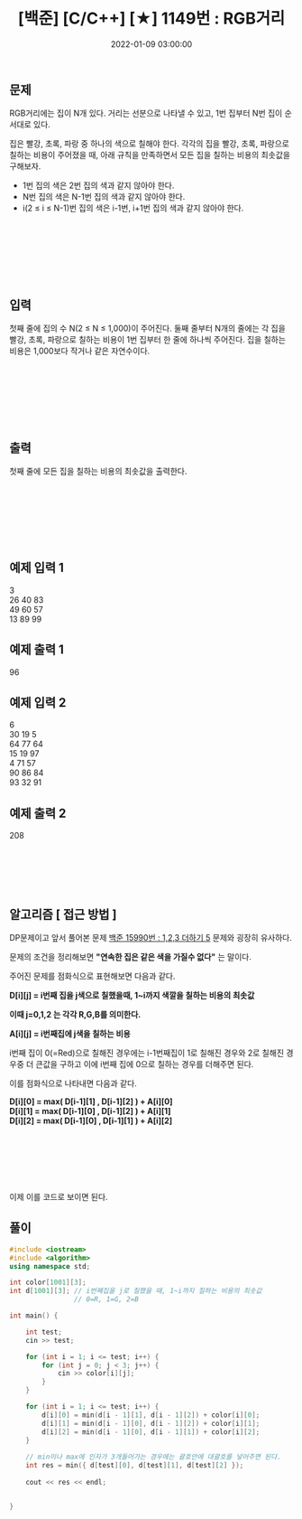 ﻿---
title: "[백준] [C/C++] [★] 1149번 : RGB거리"
date: 2022-01-09 03:00:00
categories:
- 백준
tags:
- 백준
- 알고리즘
- 다이나믹 프로그래밍
---

## 문제


RGB거리에는 집이 N개 있다. 거리는 선분으로 나타낼 수 있고, 1번 집부터 N번 집이 순서대로 있다.

집은 빨강, 초록, 파랑 중 하나의 색으로 칠해야 한다. 각각의 집을 빨강, 초록, 파랑으로 칠하는 비용이 주어졌을 때, 아래 규칙을 만족하면서 모든 집을 칠하는 비용의 최솟값을 구해보자.

-   1번 집의 색은 2번 집의 색과 같지 않아야 한다.
-   N번 집의 색은 N-1번 집의 색과 같지 않아야 한다.
-   i(2 ≤ i ≤ N-1)번 집의 색은 i-1번, i+1번 집의 색과 같지 않아야 한다.

<br><br><br><br><br><br>

  

## 입력


첫째 줄에 집의 수 N(2 ≤ N ≤ 1,000)이 주어진다. 둘째 줄부터 N개의 줄에는 각 집을 빨강, 초록, 파랑으로 칠하는 비용이 1번 집부터 한 줄에 하나씩 주어진다. 집을 칠하는 비용은 1,000보다 작거나 같은 자연수이다.

<br><br><br><br><br><br>

  

## 출력

첫째 줄에 모든 집을 칠하는 비용의 최솟값을 출력한다.

<br><br><br><br><br><br>

  

## 예제 입력 1
3  
26 40 83  
49 60 57  
13 89 99  

## 예제 출력 1
96

## 예제 입력 2
6  
30 19 5  
64 77 64  
15 19 97  
4 71 57  
90 86 84  
93 32 91  

## 예제 출력 2
208
<br><br><br><br><br><br>

## 알고리즘 [ 접근 방법 ]
DP문제이고 앞서 풀어본 문제 [백준 15990번 : 1,2,3 더하기 5](https://idkim97.github.io/%EB%B0%B1%EC%A4%80/%EB%B0%B1%EC%A4%8015990%EB%B2%88/) 문제와 굉장히 유사하다.

문제의 조건을 정리해보면 **"연속한 집은 같은 색을 가질수 없다"** 는 말이다.

주어진 문제를 점화식으로 표현해보면 다음과 같다.

**D[i][j] = i번째 집을 j색으로 칠했을때, 1~i까지 색깔을 칠하는 비용의 최솟값**

**이때 j=0,1,2 는 각각 R,G,B를 의미한다.**

**A[i][j] = i번째집에 j색을 칠하는 비용**

i번째 집이 0(=Red)으로 칠해진 경우에는 i-1번째집이 1로 칠해진 경우와 2로 칠해진 경우중 더 큰값을 구하고 이에 i번째 집에 0으로 칠하는 경우를 더해주면 된다.

이를 점화식으로 나타내면 다음과 같다.

**D[i][0] = max( D[i-1][1] , D[i-1][2] ) + A[i][0]**   
**D[i][1] = max( D[i-1][0] , D[i-1][2] ) + A[i][1]**  
**D[i][2] = max( D[i-1][0] , D[i-1][1] ) + A[i][2]**  
<br><br><br><br><br><br>

이제 이를 코드로 보이면 된다.

## 풀이

```c++
#include <iostream>
#include <algorithm>
using namespace std;

int color[1001][3];
int d[1001][3]; // i번째집을 j로 칠했을 때, 1~i까지 칠하는 비용의 최솟값
				// 0=R, 1=G, 2=B

int main() {

	int test;
	cin >> test;

	for (int i = 1; i <= test; i++) {
		for (int j = 0; j < 3; j++) {
			cin >> color[i][j];
		}
	}

	for (int i = 1; i <= test; i++) {
		d[i][0] = min(d[i - 1][1], d[i - 1][2]) + color[i][0];
		d[i][1] = min(d[i - 1][0], d[i - 1][2]) + color[i][1];
		d[i][2] = min(d[i - 1][0], d[i - 1][1]) + color[i][2];
	}
	
	// min이나 max에 인자가 3개들어가는 경우에는 괄호안에 대괄호를 넣어주면 된다.
	int res = min({ d[test][0], d[test][1], d[test][2] });
	
	cout << res << endl;


}
```


<br><br><br><br><br><br>


